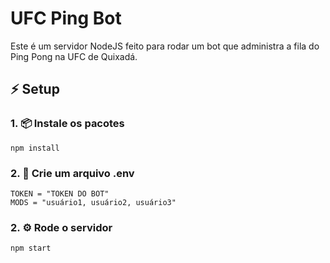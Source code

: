 # UFC Ping Bot

Este é um servidor NodeJS feito para rodar um bot que administra a fila do Ping Pong na UFC de Quixadá.

## ⚡ Setup

### 1. 📦 Instale os pacotes

```shell
npm install
```

### 2. 📃 Crie um arquivo .env

```env
TOKEN = "TOKEN DO BOT"
MODS = "usuário1, usuário2, usuário3"
````

### 2. ⚙️ Rode o servidor

```shell
npm start
```
